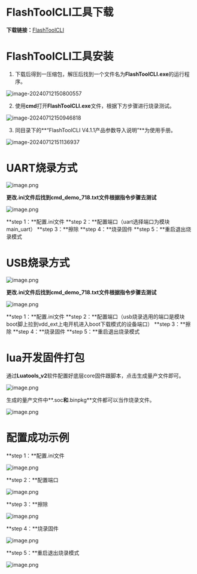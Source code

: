# FlashToolCLI工具下载

**下载链接：**[FlashToolCLI](https://cdn.openluat-luatcommunity.openluat.com/attachment/20240516175413469_FlashToolCLI_V4.1.11p01_240401.zip)

# FlashToolCLI工具安装

1. 下载后得到一压缩包，解压后找到一个文件名为**FlashToolCLI.exe**的运行程序。

![image-20240712150800557](../../image/开发工具及使用说明/FlashToolCLI命令行烧录工具（移芯平台）/image-20240712150800557.png)

2. 使用**cmd**打开**FlashToolCLI.exe**文件，根据下方步骤进行烧录测试。

![image-20240712150946818](../../image/开发工具及使用说明/FlashToolCLI命令行烧录工具（移芯平台）/image-20240712150946818.png)

3. 同目录下的**“FlashToolCLI V4.1.1产品参数导入说明”**为使用手册。

![image-20240712151136937](../../image/开发工具及使用说明/FlashToolCLI命令行烧录工具（移芯平台）/image-20240712151136937.png)

# UART烧录方式

![image.png](../../image/开发工具及使用说明/FlashToolCLI命令行烧录工具（移芯平台）/20240517093632477_image.png)

**更改.ini文件后找到cmd_demo_718.txt文件根据指令步骤去测试**

![image.png](../../image/开发工具及使用说明/FlashToolCLI命令行烧录工具（移芯平台）/20240517095445328_image.png)

**step 1：**配置.ini文件
**step 2：**配置端口（uart选择端口为模块main_uart）
**step 3：**擦除
**step 4：**烧录固件
**step 5：**重启退出烧录模式

# USB烧录方式

![image.png](../../image/开发工具及使用说明/FlashToolCLI命令行烧录工具（移芯平台）/20240517095005025_image.png)

**更改.ini文件后找到cmd_demo_718.txt文件根据指令步骤去测试**

![image.png](../../image/开发工具及使用说明/FlashToolCLI命令行烧录工具（移芯平台）/20240517095438153_image.png)

**step 1：**配置.ini文件
**step 2：**配置端口（usb烧录选用的端口是模块boot脚上拉到vdd_ext上电开机进入boot下载模式的设备端口）
**step 3：**擦除
**step 4：**烧录固件
**step 5：**重启退出烧录模式

# lua开发固件打包

通过**Luatools_v2**软件配置好底层core固件跟脚本，点击生成量产文件即可。

![image.png](../../image/开发工具及使用说明/FlashToolCLI命令行烧录工具（移芯平台）/20240514164234522_image.png)

生成的量产文件中**.soc**和**.binpkg**文件都可以当作烧录文件。

![image.png](../../image/开发工具及使用说明/FlashToolCLI命令行烧录工具（移芯平台）/20240517105600835_image.png)

# 配置成功示例

**step 1：**配置.ini文件

![image.png](../../image/开发工具及使用说明/FlashToolCLI命令行烧录工具（移芯平台）/20240517100102488_image.png)

**step 2：**配置端口

![image.png](../../image/开发工具及使用说明/FlashToolCLI命令行烧录工具（移芯平台）/20240517100258139_image.png)

**step 3：**擦除

![image.png](../../image/开发工具及使用说明/FlashToolCLI命令行烧录工具（移芯平台）/20240517100327705_image.png)

**step 4：**烧录固件

![image.png](../../image/开发工具及使用说明/FlashToolCLI命令行烧录工具（移芯平台）/20240517100420889_image.png)

**step 5：**重启退出烧录模式

![image.png](../../image/开发工具及使用说明/FlashToolCLI命令行烧录工具（移芯平台）/20240517100443113_image.png)